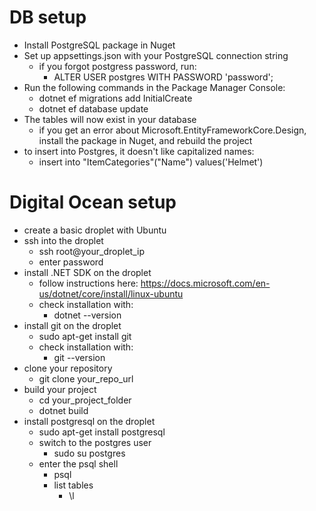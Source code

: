 # DB setup
- Install PostgreSQL package in Nuget
- Set up appsettings.json with your PostgreSQL connection string
	- if you forgot postgress password, run:
		- ALTER USER postgres WITH PASSWORD 'password';
- Run the following commands in the Package Manager Console:
  - dotnet ef migrations add InitialCreate
  - dotnet ef database update
- The tables will now exist in your database
	- if you get an error about Microsoft.EntityFrameworkCore.Design, install the package in Nuget, and rebuild the project
- to insert into Postgres, it doesn't like capitalized names:
	- insert into "ItemCategories"("Name") values('Helmet')


# Digital Ocean setup
- create a basic droplet with Ubuntu
- ssh into the droplet
	- ssh root@your_droplet_ip
	- enter password
- install .NET SDK on the droplet
	- follow instructions here: https://docs.microsoft.com/en-us/dotnet/core/install/linux-ubuntu
	- check installation with:
		- dotnet --version
- install git on the droplet
	- sudo apt-get install git
	- check installation with:
		- git --version
- clone your repository
	- git clone your_repo_url
- build your project
	- cd your_project_folder
	- dotnet build
- install postgresql on the droplet
	- sudo apt-get install postgresql
	- switch to the postgres user
		- sudo su postgres
	- enter the psql shell
		- psql
		- list tables
			- \l